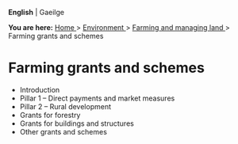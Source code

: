 **English** |  Gaeilge 

**You are here:** [ Home ](/en/) > [ Environment ](/en/environment/) > [
Farming and managing land ](/en/environment/land/) > Farming grants and
schemes

#  Farming grants and schemes

  * Introduction 
  * Pillar 1 – Direct payments and market measures 
  * Pillar 2 – Rural development 
  * Grants for forestry 
  * Grants for buildings and structures 
  * Other grants and schemes 
